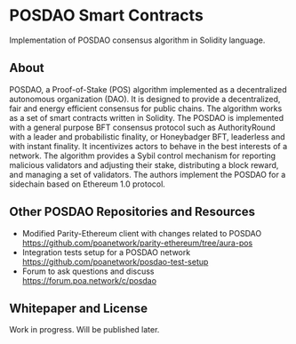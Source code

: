 # POSDAO Smart Contracts

Implementation of POSDAO consensus algorithm in Solidity language.

## About

POSDAO, a Proof-of-Stake (POS) algorithm implemented as a decentralized autonomous organization (DAO). It is designed to provide a decentralized, fair and energy efficient consensus for public chains. The algorithm works as a set of smart contracts written in Solidity. The POSDAO is implemented with a general purpose BFT consensus protocol such as AuthorityRound with a leader and probabilistic finality, or Honeybadger BFT, leaderless and with instant finality. It incentivizes actors to behave in the best interests of a network. The algorithm provides a Sybil control mechanism for reporting malicious validators and adjusting their stake, distributing a block reward, and managing a set of validators. The authors implement the POSDAO for a sidechain based on Ethereum 1.0 protocol.

## Other POSDAO Repositories and Resources

- Modified Parity-Ethereum client with changes related to POSDAO https://github.com/poanetwork/parity-ethereum/tree/aura-pos
- Integration tests setup for a POSDAO network https://github.com/poanetwork/posdao-test-setup
- Forum to ask questions and discuss https://forum.poa.network/c/posdao

## Whitepaper and License

Work in progress. Will be published later.
